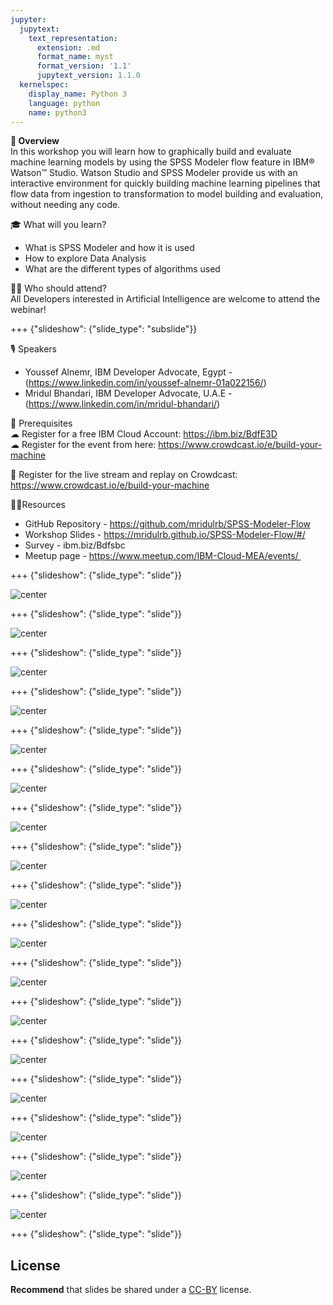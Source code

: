 ```yaml
---
jupyter:
  jupytext:
    text_representation:
      extension: .md
      format_name: myst
      format_version: '1.1'
      jupytext_version: 1.1.0
  kernelspec:
    display_name: Python 3
    language: python
    name: python3
---
```

<!-- 
+++ {"slideshow": {"slide_type": "slide"}}

# Tutorial slides

- Slides are optional (e.g., you may not use them if your presentation is via live coding).
- If the pre-recorded presentations will use slides, we request that you deposit the slides in this folder.

+++ {"slideshow": {"slide_type": "slide"}}

## Use text-based source

- We ask that you use text-based formats for your slides, e.g., markdown 
- This markdown file is an example source for slides using `nbconvert` and Reveal. See the GitHub action '.github/workflows/slides.yml' in this repo so see how this markdown file is converted to a HTML slide show and published on GitHub Pages - https://fawazsiddiqi.github.io/slides_to_pages

+++ {"slideshow": {"slide_type": "subslide"}}

## An example sub-slide

- Another option: you can write your slide content using markdown and use an app for slide design, like [Deckset](https://www.deckset.com) or similar.

+++ {"slideshow": {"slide_type": "slide"}}

## Naming convention and file list

- Use a **naming convention** where each file name starts with a number, reflecting the order of use in the presentation of the tutorial.
- List your slide files in a markdown, with a brief description.


+++ {"slideshow": {"slide_type": "slide"}} 
-->


**🌟 Overview** <br />
In this workshop you will learn how to graphically build and evaluate machine learning models by using the SPSS Modeler flow feature in IBM® Watson™ Studio. Watson Studio and SPSS Modeler provide us with an interactive environment for quickly building machine learning pipelines that flow data from ingestion to transformation to model building and evaluation, without needing any code.

🎓 What will you learn? <br />
- What is SPSS Modeler and how it is used
- How to explore Data Analysis
- What are the different types of algorithms used

👩‍💻 Who should attend? <br />
All Developers interested in Artificial Intelligence are welcome to attend the webinar!

+++ {"slideshow": {"slide_type": "subslide"}}

🎙️ Speakers <br />
- Youssef Alnemr, IBM Developer Advocate, Egypt -
(https://www.linkedin.com/in/youssef-alnemr-01a022156/)
- Mridul Bhandari, IBM Developer Advocate, U.A.E - (https://www.linkedin.com/in/mridul-bhandari/)

🎈 Prerequisites <br />
☁ Register for a free IBM Cloud Account: https://ibm.biz/BdfE3D <br/>
☁ Register for the event from here: https://www.crowdcast.io/e/build-your-machine

🍉 Register for the live stream and replay on Crowdcast: <br/>
https://www.crowdcast.io/e/build-your-machine

👩‍💻Resources <br />
- GitHub Repository - https://github.com/mridulrb/SPSS-Modeler-Flow
- Workshop Slides - https://mridulrb.github.io/SPSS-Modeler-Flow/#/
- Survey - ibm.biz/Bdfsbc
- Meetup page - https://www.meetup.com/IBM-Cloud-MEA/events/ 

+++ {"slideshow": {"slide_type": "slide"}}

![center](https://github.com/mridulrb/SPSS-Modeler-Flow/blob/main/images/slide_images/Slide1.jpeg?raw=true)

+++ {"slideshow": {"slide_type": "slide"}}

![center](https://github.com/mridulrb/SPSS-Modeler-Flow/blob/main/images/slide_images/Slide2.jpeg?raw=true)

+++ {"slideshow": {"slide_type": "slide"}}

![center](https://github.com/mridulrb/SPSS-Modeler-Flow/blob/main/images/slide_images/Slide3.jpeg?raw=true)

+++ {"slideshow": {"slide_type": "slide"}}

![center](https://github.com/mridulrb/SPSS-Modeler-Flow/blob/main/images/slide_images/Slide4.jpeg?raw=true)

+++ {"slideshow": {"slide_type": "slide"}}

![center](https://github.com/mridulrb/SPSS-Modeler-Flow/blob/main/images/slide_images/Slide5.jpeg?raw=true)

+++ {"slideshow": {"slide_type": "slide"}}

![center](https://github.com/mridulrb/SPSS-Modeler-Flow/blob/main/images/slide_images/Slide6.jpeg?raw=true)

+++ {"slideshow": {"slide_type": "slide"}}

![center](https://github.com/mridulrb/SPSS-Modeler-Flow/blob/main/images/slide_images/Slide7.jpeg?raw=true)

+++ {"slideshow": {"slide_type": "slide"}}

![center](https://github.com/mridulrb/SPSS-Modeler-Flow/blob/main/images/slide_images/Slide8.jpeg?raw=true)

+++ {"slideshow": {"slide_type": "slide"}}

![center](https://github.com/mridulrb/SPSS-Modeler-Flow/blob/main/images/slide_images/Slide9.jpeg?raw=true)

+++ {"slideshow": {"slide_type": "slide"}}

![center](https://github.com/mridulrb/SPSS-Modeler-Flow/blob/main/images/slide_images/Slide10.jpeg?raw=true)

+++ {"slideshow": {"slide_type": "slide"}}

![center](https://github.com/mridulrb/SPSS-Modeler-Flow/blob/main/images/slide_images/Slide11.jpeg?raw=true)

+++ {"slideshow": {"slide_type": "slide"}}

![center](https://github.com/mridulrb/SPSS-Modeler-Flow/blob/main/images/slide_images/Slide12.jpeg?raw=true)

+++ {"slideshow": {"slide_type": "slide"}}

![center](https://github.com/mridulrb/SPSS-Modeler-Flow/blob/main/images/slide_images/Slide13.jpeg?raw=true)

+++ {"slideshow": {"slide_type": "slide"}}

![center](https://github.com/mridulrb/SPSS-Modeler-Flow/blob/main/images/slide_images/Slide14.jpeg?raw=true)

+++ {"slideshow": {"slide_type": "slide"}}

![center](https://github.com/mridulrb/SPSS-Modeler-Flow/blob/main/images/slide_images/Slide15.jpeg?raw=true)

+++ {"slideshow": {"slide_type": "slide"}}

![center](https://github.com/mridulrb/SPSS-Modeler-Flow/blob/main/images/slide_images/Slide16.jpeg?raw=true)

+++ {"slideshow": {"slide_type": "slide"}}

![center](https://github.com/mridulrb/SPSS-Modeler-Flow/blob/main/images/slide_images/Slide17.jpeg?raw=true)


+++ {"slideshow": {"slide_type": "slide"}}

## License

**Recommend** that slides be shared under a [CC-BY](https://creativecommons.org/licenses/by/4.0/) license.
